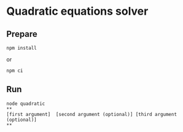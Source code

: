 # Quadratic equations solver

## Prepare
```
npm install
```
or
```
npm ci
```

## Run

```
node quadratic 
**
[first argument]  [second argument (optional)] [third argument (optional)]
**
```